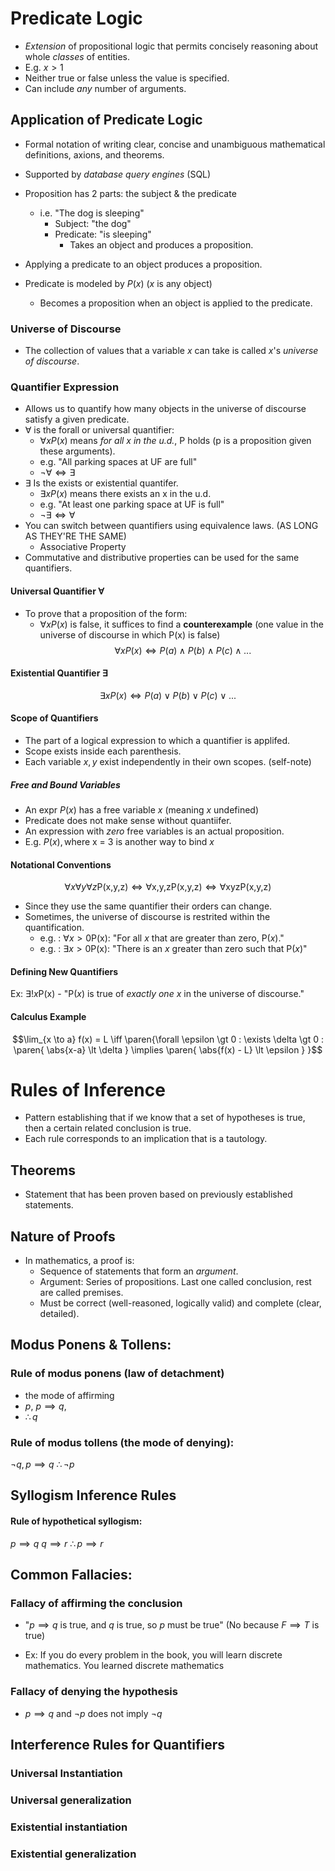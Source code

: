 $$
\newcommand{\xor}{\oplus}
\newcommand{\paren}[1]{\left(#1\right)}
\newcommand{\abs}[1]{\left|#1|\right|}
$$
# Predicate Logic
- *Extension* of propositional logic that permits concisely reasoning about whole *classes* of entities.
- E.g. $x\gt1$
- Neither true or false unless the value is specified.
- Can include *any* number of arguments.

## Application of Predicate Logic
- Formal notation of writing clear, concise and unambiguous mathematical definitions, axions, and theorems.
- Supported by *database query engines* (SQL)

- Proposition has 2 parts: the subject & the predicate
    - i.e. "The dog is sleeping"
        - Subject: "the dog"
        - Predicate: "is sleeping"
            - Takes an object and produces a proposition.
- Applying a predicate to an object produces a proposition.
- Predicate is modeled by $P(x)$ ($x$ is any object)
    - Becomes a proposition when an object is applied to the predicate.

### Universe of Discourse 
- The collection of values that a variable $x$ can take is called $x$'s *universe of discourse*.

### Quantifier Expression
- Allows us to quantify how many objects in the universe of discourse satisfy a given predicate.
- $\forall$ is the forall or universal quantifier:
    - $\forall x P(x)$ means *for all x in the u.d.*, P holds (p is a proposition given these arguments).
    - e.g. "All parking spaces at UF are full"
    - $\neg \forall \iff \exists$
- $\exists$ Is the exists or existential quantifer.
    - $\exists x P(x)$ means there exists an x in the u.d.
    - e.g. "At least one parking space at UF is full"
    - $\neg \exists \iff \forall$
- You can switch between quantifiers using equivalence laws. (AS LONG AS THEY'RE THE SAME)
    - Associative Property
- Commutative and distributive properties can be used for the same quantifiers.

#### Universal Quantifier $\forall$ 
- To prove that a proposition of the form:
    - $\forall x P(x)$ is false, it suffices to find a **counterexample** (one value in the universe of discourse in which P(x) is false)
$$\forall x P(x) \iff P(a) \land P(b) \land P(c) \land ...$$

#### Existential Quantifier $\exists$
$$\exists x P(x) \iff P(a) \lor P(b) \lor P(c) \lor ...$$

#### Scope of Quantifiers
- The part of a logical expression to which a quantifier is applifed.
- Scope exists inside each parenthesis.
- Each variable $x, y$ exist independently in their own scopes. (self-note)

##### Free and Bound Variables
- An expr $P(x)$ has a free variable $x$ (meaning $x$ undefined)
- Predicate does not make sense without quantiifer.
- An expression with *zero* free variables is an actual proposition.
- E.g. $P(x), \text{where x = 3}$ is another way to bind $x$

#### Notational Conventions
$$
\forall x \forall y \forall z \text{P(x,y,z)} \iff 
\forall \text{x,y,z} \text{P(x,y,z)} \iff
\forall \text{xyz} \text{P(x,y,z)}
$$
- Since they use the same quantifier their orders can change.
- Sometimes, the universe of discourse is restrited within the quantification.
    - e.g. : $\forall x \gt 0 \text{P(x)}$: "For all $x$ that are greater than zero, P($x$)."
    - e.g. : $\exists x \gt 0 \text{P(x)}$: "There is an $x$ greater than zero such that P($x$)"


#### Defining New Quantifiers
Ex: $\exists ! x \text{P(x)}$
    - "P($x$) is true of *exactly one $x$* in the universe of discourse."

#### Calculus Example
$$\lim_{x \to a} f(x) = L \iff \paren{\forall \epsilon \gt 0 : \exists \delta \gt 0 : \paren{
        \abs{x-a} \lt \delta
    } \implies \paren{
        \abs{f(x) - L} \lt \epsilon
    }
}$$


# Rules of Inference
- Pattern establishing that if we know that a set of hypotheses is true, then a certain related conclusion is true.
- Each rule corresponds to an implication that is a tautology.

## Theorems 
- Statement that has been proven based on previously established statements.

## Nature of Proofs
- In mathematics, a proof is:
    - Sequence of statements that form an *argument*.
    - Argument: Series of propositions. Last one called conclusion, rest are called premises.
    - Must be correct (well-reasoned, logically valid) and complete (clear, detailed).

## Modus Ponens & Tollens:
### Rule of **modus ponens**  (law of detachment)
- the mode of affirming
- $p$, $p \implies q$,
- $\therefore q$ 
### Rule of **modus tollens** (the mode of denying):
  $\neg q , p \implies q$ 
 $\therefore \neg p$  

##  Syllogism Inference Rules
#### Rule of hypothetical syllogism:
$p \implies q$ 
$q \implies r$ 
$\therefore p \implies r$ 

## Common Fallacies:
### Fallacy of affirming the conclusion
- "$p \implies q$ is true, and $q$ is true, so $p$ must be true" (No because $F \implies T$ is true)
* Ex: If you do every problem in the book, you will learn discrete mathematics. You learned discrete mathematics
### Fallacy of denying the hypothesis
* $p \implies q$ and $\neg p$ does not imply $\neg q$  

## Interference Rules for Quantifiers
### Universal Instantiation
### Universal generalization
### Existential instantiation
### Existential generalization


